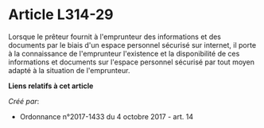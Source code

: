 # Article L314-29

Lorsque le prêteur fournit à l'emprunteur des informations et des documents par le biais d'un espace personnel sécurisé sur
internet, il porte à la connaissance de l'emprunteur l'existence et la disponibilité de ces informations et documents sur
l'espace personnel sécurisé par tout moyen adapté à la situation de l'emprunteur.

**Liens relatifs à cet article**

_Créé par_:

  - Ordonnance n°2017-1433 du 4 octobre 2017 - art. 14

